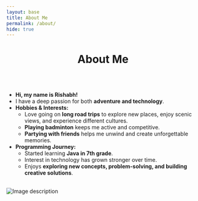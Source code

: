 ```yaml
---
layout: base
title: About Me
permalink: /about/
hide: true
---
```


<h1 align="center"> About Me </h1>
<br><br>

<ul>
    <li><strong>Hi, my name is Rishabh!</strong></li>
    <li>I have a deep passion for both <strong>adventure and technology</strong>.</li>
    <li><strong>Hobbies & Interests:</strong>
        <ul>
            <li>Love going on <strong>long road trips</strong> to explore new places, enjoy scenic views, and experience different cultures.</li>
            <li><strong>Playing badminton</strong> keeps me active and competitive.</li>
            <li><strong>Partying with friends</strong> helps me unwind and create unforgettable memories.</li>
        </ul>
    </li>
    <li><strong>Programming Journey:</strong>
        <ul>
            <li>Started learning <strong>Java in 7th grade</strong>.</li>
            <li>Interest in technology has grown stronger over time.</li>
            <li>Enjoys <strong>exploring new concepts, problem-solving, and building creative solutions</strong>.</li>
        </ul>
    </li>
</ul>

<br>
<img src="https://tse1.mm.bing.net/th?id=OIP.XiHJE7GV0Wuo_48SnZPvngHaE8&pid=Api&P=0&h=220" alt="Image description">


